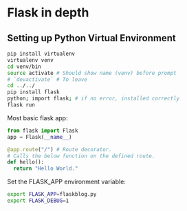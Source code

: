 # Flask in depth

## Setting up Python Virtual Environment

```sh
pip install virtualenv
virtualenv venv
cd venv/bin
source activate # Should show name (venv) before prompt
# `devactivate` # To leave
cd ../../
pip install flask
python; import flask; # if no error, installed correctly
flask run
```

Most basic flask app:

```py
from flask import Flask
app = Flask(__name__)

@app.route("/") # Route decorator.
# Calls the below function on the defined route.
def hello():
  return "Hello World."
```

Set the FLASK_APP environment variable:

```sh
export FLASK_APP=flaskblog.py
export FLASK_DEBUG=1
```